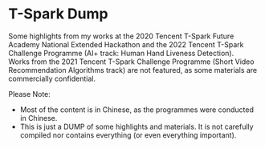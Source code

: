 # T-Spark Dump

Some highlights from my works at the 2020 Tencent T-Spark Future Academy National Extended Hackathon and the 2022 Tencent T-Spark Challenge Programme (AI+ track: Human Hand Liveness Detection). \
Works from the 2021 Tencent T-Spark Challenge Programme (Short Video Recommendation Algorithms track) are not featured, as some materials are commercially confidential.

Please Note:
* Most of the content is in Chinese, as the programmes were conducted in Chinese.
* This is just a DUMP of some highlights and materials. It is not carefully compiled nor contains everything (or even everything important).
